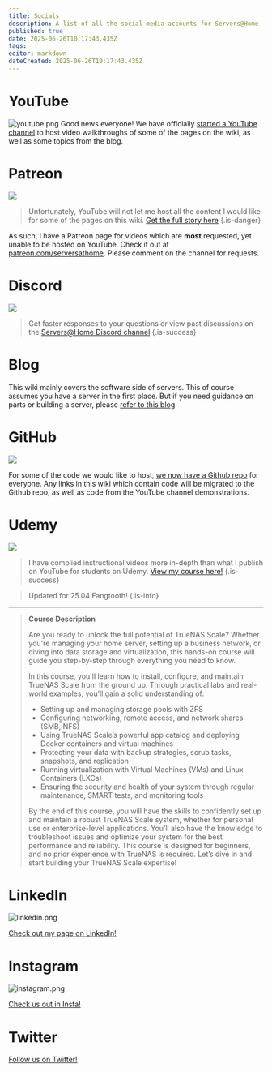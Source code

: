 ```yaml
---
title: Socials
description: A list of all the social media accounts for Servers@Home
published: true
date: 2025-06-26T10:17:43.435Z
tags: 
editor: markdown
dateCreated: 2025-06-26T10:17:43.435Z
---
```


# YouTube

![youtube.png](/youtube.png)
Good news everyone! We have officially [started a YouTube channel](https://www.youtube.com/@ServersatHome) to host video walkthroughs of some of the pages on the wiki, as well as some topics from the blog.

# Patreon

![](/patreon-light.png)

> Unfortunately, YouTube will not let me host all the content I would like for some of the pages on this wiki. [Get the full story here](https://blog.serversatho.me/youtube-vs-patreon/)
{.is-danger}


As such, I have a Patreon page for videos which are **most** requested, yet unable to be hosted on YouTube. Check it out at [patreon.com/serversathome](https://patreon.com/serversathome). Please comment on the channel for requests.

[](https://youtu.be/S33J5XsS-0A)

# Discord

![](/discord.png)

> Get faster responses to your questions or view past discussions on the [Servers@Home Discord channel](https://discord.gg/syvCPcRJnR)
{.is-success}

# Blog

This wiki mainly covers the software side of servers. This of course assumes you have a server in the first place. But if you need guidance on parts or building a server, please [refer to this blog](https://blog.serversatho.me).

# GitHub

![](/github-light.png)

For some of the code we would like to host, [we now have a Github repo](https://github.com/serversathome/ServersatHome) for everyone. Any links in this wiki which contain code will be migrated to the Github repo, as well as code from the YouTube channel demonstrations.


# Udemy

![](/udemy-symbol-2453319657.png)

> I have complied instructional videos more in-depth than what I publish on YouTube for students on Udemy. [View my course here!](https://www.udemy.com/course/truenas-fundamentals-for-beginners/?referralCode=8369F4A322AA6867F03C)
{.is-success}

> Updated for 25.04 Fangtooth!
{.is-info}

---
> 
> **Course Description**
> 
> Are you ready to unlock the full potential of TrueNAS Scale? Whether you're managing your home server, setting up a business network, or diving into data storage and virtualization, this hands-on course will guide you step-by-step through everything you need to know.
> 
> In this course, you'll learn how to install, configure, and maintain TrueNAS Scale from the ground up. Through practical labs and real-world examples, you’ll gain a solid understanding of:
> 
> -   Setting up and managing storage pools with ZFS
> -   Configuring networking, remote access, and network shares (SMB, NFS)
> -   Using TrueNAS Scale’s powerful app catalog and deploying Docker containers and virtual machines
> -   Protecting your data with backup strategies, scrub tasks, snapshots, and replication
> -   Running virtualization with Virtual Machines (VMs) and Linux Containers (LXCs)
> -   Ensuring the security and health of your system through regular maintenance, SMART tests, and monitoring tools
> 
> By the end of this course, you will have the skills to confidently set up and maintain a robust TrueNAS Scale system, whether for personal use or enterprise-level applications. You’ll also have the knowledge to troubleshoot issues and optimize your system for the best performance and reliability. This course is designed for beginners, and no prior experience with TrueNAS is required. Let’s dive in and start building your TrueNAS Scale expertise!

# LinkedIn

![linkedin.png](/linkedin.png)

[Check out my page on LinkedIn!](https://www.linkedin.com/company/servers-home)

# Instagram

![instagram.png](/instagram.png)

[Check us out in Insta!](https://www.instagram.com/serversathome)

# Twitter

[Follow us on Twitter!](https://x.com/serversathome)